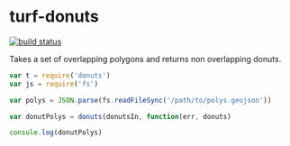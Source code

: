 turf-donuts
===============
[![build status](https://secure.travis-ci.org/Turfjs/turf-donuts.png)](http://travis-ci.org/Turfjs/turf-donuts)

Takes a set of overlapping polygons and returns non overlapping donuts.

```js
var t = require('donuts')
var js = require('fs')

var polys = JSON.parse(fs.readFileSync('/path/to/polys.geojson'))

var donutPolys = donuts(donutsIn, function(err, donuts)

console.log(donutPolys)
```